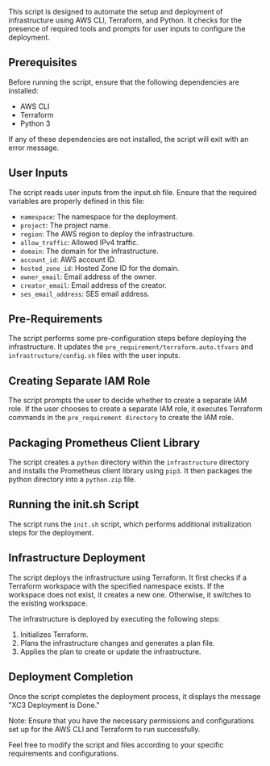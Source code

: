 This script is designed to automate the setup and deployment of infrastructure using AWS CLI, Terraform, and Python. It checks for the presence of required tools and prompts for user inputs to configure the deployment.

## Prerequisites
Before running the script, ensure that the following dependencies are installed:

- AWS CLI
- Terraform
- Python 3

If any of these dependencies are not installed, the script will exit with an error message.

## User Inputs
The script reads user inputs from the input.sh file. Ensure that the required variables are properly defined in this file:

- `namespace`: The namespace for the deployment.
- `project`: The project name.
- `region`: The AWS region to deploy the infrastructure.
- `allow_traffic`: Allowed IPv4 traffic.
- `domain`: The domain for the infrastructure.
- `account_id`: AWS account ID.
- `hosted_zone_id`: Hosted Zone ID for the domain.
- `owner_email`: Email address of the owner.
- `creator_email`: Email address of the creator.
- `ses_email_address`: SES email address.

## Pre-Requirements
The script performs some pre-configuration steps before deploying the infrastructure. It updates the `pre_requirement/terraform.auto.tfvars` and `infrastructure/config.sh` files with the user inputs.


## Creating Separate IAM Role
The script prompts the user to decide whether to create a separate IAM role. If the user chooses to create a separate IAM role, it executes Terraform commands in the `pre_requirement directory` to create the IAM role.

## Packaging Prometheus Client Library
The script creates a `python` directory within the `infrastructure` directory and installs the Prometheus client library using `pip3`. It then packages the python directory into a `python.zip` file.

## Running the init.sh Script
The script runs the `init.sh` script, which performs additional initialization steps for the deployment.


## Infrastructure Deployment
The script deploys the infrastructure using Terraform. It first checks if a Terraform workspace with the specified namespace exists. If the workspace does not exist, it creates a new one. Otherwise, it switches to the existing workspace.

The infrastructure is deployed by executing the following steps:

1. Initializes Terraform.
2. Plans the infrastructure changes and generates a plan file.
3. Applies the plan to create or update the infrastructure.


## Deployment Completion
Once the script completes the deployment process, it displays the message "XC3 Deployment is Done."

Note: Ensure that you have the necessary permissions and configurations set up for the AWS CLI and Terraform to run successfully.

Feel free to modify the script and files according to your specific requirements and configurations.